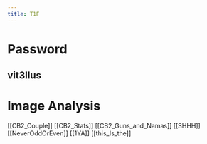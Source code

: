 ```yaml
---
title: T1F
---
```

# Password
## vit3llus

# Image Analysis
[[CB2_Couple]]
[[CB2_Stats]]
[[CB2_Guns_and_Namas]]
[[SHHH]]
[[NeverOddOrEven]]
[[1YA]]
[[this_Is_the]]